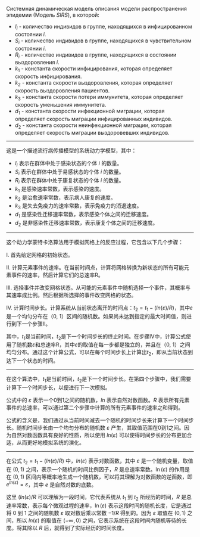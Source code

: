 Cистемная динамическая модель описания модели распространения эпидемии (Модель $SIRS$), в которой:

- $I_i$ - количество индивидов в группе, находящихся в инфицированном состоянии $i$.
- $S_i$ - количество индивидов в группе, находящихся в чувствительном состоянии $i$.
- $R_i$ - количество индивидов в группе, находящихся в состоянии выздоровления $i$.
- $k_1$ - константа скорости инфицирования, которая определяет скорость инфицирования.
- $k_2$ - константа скорости выздоровления, которая определяет скорость выздоровления пациентов.
- $k_3$ - константа скорости потери иммунитета, которая определяет скорость уменьшения иммунитета.
- $d_1$ - константа скорости инфекционной миграции, которая определяет скорость миграции инфицированных индивидов.
- $d_2$ - константа скорости неинфекционной миграции, которая определяет скорость миграции выздоровевших индивидов.

---

这是一个描述流行病传播模型的系统动力学模型，其中：

- $I_i$ 表示在群体中处于感染状态的个体 $i$ 的数量。
- $S_i$ 表示在群体中处于易感状态的个体 $i$ 的数量。
- $R_i$ 表示在群体中处于康复状态的个体 $i$ 的数量。
- $k_1$ 是感染速率常数，表示感染的速度。
- $k_2$ 是治愈速率常数，表示病人康复的速度。
- $k_3$ 是失去免疫力的速率常数，表示免疫力的消退速度。
- $d_1$ 是感染性迁移速率常数，表示感染个体之间的迁移速度。
- $d_2$ 是非感染性迁移速率常数，表示康复个体之间的迁移速度。

---

这个动力学蒙特卡洛算法用于模拟网格上的反应过程，它包含以下几个步骤：

I. 首先给定网格的初始状态。

II. 计算元素事件的速率。在当前时间点，计算将网格转换为新状态的所有可能元素事件的速率，然后计算它们的总速率R。

III. 选择事件并改变网格状态。从可能的元素事件中随机选择一个事件，其概率与其速率成比例。然后根据所选择的事件改变网格的状态。

IV. 计算时间步长。计算系统从当前状态离开的时间点：$t_{2} = t_{1} - (ln(\varepsilon) / R)$，其中$\varepsilon$是一个均匀分布在（0, 1）区间的随机数。如果尚未达到指定的最大时间值，则进行到下一个步骤II。

其中，$t_{1}$是当前时间，$t_{2}$是下一个时间步长的终止时间。在步骤IV中，计算公式使用了随机数$\varepsilon$和总速率R，其中$\varepsilon$的取值在每一步都是独立的，并且在（0, 1）之间均匀分布。通过这个计算公式，可以在每个时间步长上计算出$t_{2}$，即从当前状态到达下一个状态的时间。

---

在这个算法中，$t_1$是当前时间，$t_2$是下一个时间步长。在第四个步骤中，我们需要计算下一个时间步长，以便进行下一次模拟。

公式中的 $\varepsilon$ 表示一个0到1之间的随机数，$ln$ 表示自然对数函数。$R$ 表示所有元素事件的总速率，可以通过第二个步骤中计算的所有元素事件的速率之和得到。

公式的含义是，我们通过从当前时间减去一个随机的时间步长来计算下一个时间步长。随机时间步长由一个均匀分布的随机数 $\varepsilon$ 产生，其取值范围在0到1之间。因为自然对数函数具有良好的性质，所以使用 $ln(\varepsilon)$ 可以使得时间步长的分布更加合适，从而更好地模拟系统的演化。

---

在公式 $t_{2} = t_{1} - (ln(\varepsilon) / R)$ 中，$ln(\varepsilon)$ 表示对数函数，其中 $\varepsilon$ 是一个随机变量，取值在 $(0, 1)$ 之间，表示一个随机的时间比例因子，$R$ 是总速率常数。$\ln(\varepsilon)$ 的作用是在 $(0, 1)$ 区间内等概率地生成一个随机数，可以将其理解为对数函数的逆函数，即 $e^{ln(\varepsilon)} = \varepsilon$，其中 $e$ 是自然对数的底数。

这里 $(ln(\varepsilon) / R$ 可以理解为一段时间，它代表系统从 $t_{1}$ 到 $t_{2}$ 所经历的时间，$R$ 是总速率常数，表示每个微观过程的速率，$\ln(\varepsilon)$ 表示这段时间的随机长度，它是通过将 $0$ 到 $1$ 之间的随机数 $\varepsilon$ 取对数后乘以常数 $-1/R$ 得到的。因为 $\varepsilon$ 取值在 $(0, 1)$ 之间，所以 $ln(\varepsilon)$ 的取值在 $(-\infty, 0)$ 之间，它表示系统在这段时间内随机等待的长度。将其除以 $R$ 后，就得到了实际经历的时间长度。
